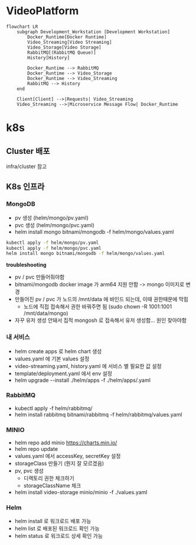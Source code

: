 # VideoPlatform

```mermaid
flowchart LR
    subgraph Development_Workstation [Development Workstation]
        Docker_Runtime[Docker Runtime]
        Video_Streaming[Video Streaming]
        Video_Storage[Video Storage]
        RabbitMQ[(RabbitMQ Queue)]
        History[History]

        Docker_Runtime --> RabbitMQ
        Docker_Runtime --> Video_Storage
        Docker_Runtime --> Video_Streaming
        RabbitMQ --> History
    end

    Client[Client] -->|Requests| Video_Streaming
    Video_Streaming -->|Microservice Message Flow| Docker_Runtime
```

# k8s

## Cluster 배포

infra/cluster 참고

## K8s 인프라

### MongoDB

- pv 생성 (helm/mongo/pv.yaml)
- pvc 생성 (helm/mongo/pvc.yaml)
- helm install mongo bitnami/mongodb -f helm/mongo/values.yaml

```bash
kubectl apply -f helm/mongo/pv.yaml
kubectl apply -f helm/mongo/pvc.yaml
helm install mongo bitnami/mongodb -f helm/mongo/values.yaml
```

**troubleshooting**

- pv / pvc 만들어줘야함
- bitnami/mongodb docker image 가 arm64 지원 안함 -> mongo 이미지로 변경
- 만들어진 pv / pvc 가 노드의 /mnt/data 에 바인드 되는데, 이때 권한때문에 막힘
  - 노드에 직접 접속해서 권한 바꿔주면 됨 (sudo chown -R 1001:1001 /mnt/data/mongo)
- 자꾸 유저 생성 안돼서 집적 mongosh 로 접속해서 유저 생성함... 원인 찾아야함

### 내 서비스

- helm create apps 로 helm chart 생성
- values.yaml 에 기본 values 설정
- video-streaming.yaml, history.yaml 에 서비스 별 필요한 값 설정
- template/deployment.yaml 에서 env 설정
- helm upgrade --install ./helm/apps -f ./helm/apps/<service values>.yaml

### RabbitMQ

- kubectl apply -f helm/rabbitmq/
- helm install rabbitmq bitnami/rabbitmq -f helm/rabbitmq/values.yaml

### MINIO

- helm repo add minio https://charts.min.io/
- helm repo update
- values.yaml 에서 accessKey, secretKey 설정
- storageClass 만들기 (뭔지 잘 모르겠음)
- pv, pvc 생성
  - 디렉토리 권한 체크하기
  - storageClassName 체크
- helm install video-storage minio/minio -f ./values.yaml

### Helm

- helm install 로 워크로드 배포 가능
- helm list 로 배포된 워크로드 확인 가능
- helm status <workload name> 로 워크로드 상세 확인 가능

